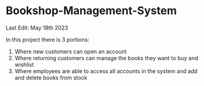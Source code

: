# Bookshop-Management-System

Last Edit: May 18th 2023

In this project there is 3 portions:
1. Where new customers can open an account
2. Where returning customers can manage the books they want to buy and wishlist
3. Where employees are able to access all accounts in the system and add and delete books from stock

